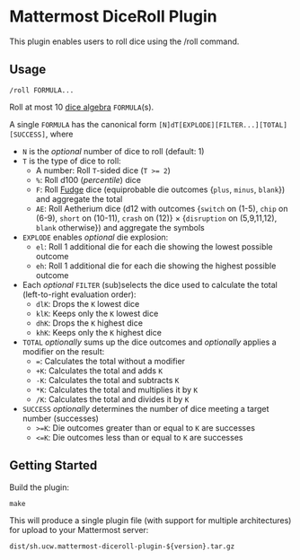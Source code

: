 # Mattermost DiceRoll Plugin

This plugin enables users to roll dice using the /roll command.

## Usage

`/roll FORMULA...`

Roll at most 10 [dice algebra](https://en.wikipedia.org/wiki/Dice_notation) `FORMULA`(s).

A single `FORMULA` has the canonical form `[N]dT[EXPLODE][FILTER...][TOTAL][SUCCESS]`, where

-   `N` is the _optional_ number of dice to roll (default: 1)
-   `T` is the type of dice to roll:
    -   A number: Roll `T`-sided dice (`T >= 2`)
    -   `%`: Roll d100 (_percentile_) dice
    -   `F`: Roll [Fudge](https://en.wikipedia.org/wiki/Fudge_%28role-playing_game_system%29) dice (equiprobable die outcomes {`plus`, `minus`, `blank`}) and aggregate the total
    -   `AE`: Roll Aetherium dice (d12 with outcomes {`switch` on (1-5), `chip` on (6-9), `short` on (10-11), `crash` on (12)} × {`disruption` on (5,9,11,12), `blank` otherwise}) and aggregate the symbols
-   `EXPLODE` enables _optional_ die explosion:
    -   `el`: Roll 1 additional die for each die showing the lowest possible outcome
    -   `eh`: Roll 1 additional die for each die showing the highest possible outcome
-   Each _optional_ `FILTER` (sub)selects the dice used to calculate the total (left-to-right evaluation order):
    -   `dlK`: Drops the `K` lowest dice
    -   `klK`: Keeps only the `K` lowest dice
    -   `dhK`: Drops the `K` highest dice
    -   `khK`: Keeps only the `K` highest dice
-   `TOTAL` _optionally_ sums up the dice outcomes and _optionally_ applies a modifier on the result:
    -   `=`: Calculates the total without a modifier
    -   `+K`: Calculates the total and adds `K`
    -   `-K`: Calculates the total and subtracts `K`
    -   `*K`: Calculates the total and multiplies it by `K`
    -   `/K`: Calculates the total and divides it by `K`
-   `SUCCESS` _optionally_ determines the number of dice meeting a target number (successes)
    -   `>=K`: Die outcomes greater than or equal to `K` are successes
    -   `<=K`: Die outcomes less than or equal to `K` are successes

## Getting Started

Build the plugin:

```
make
```

This will produce a single plugin file (with support for multiple architectures) for upload to your Mattermost server:

```
dist/sh.ucw.mattermost-diceroll-plugin-${version}.tar.gz
```
